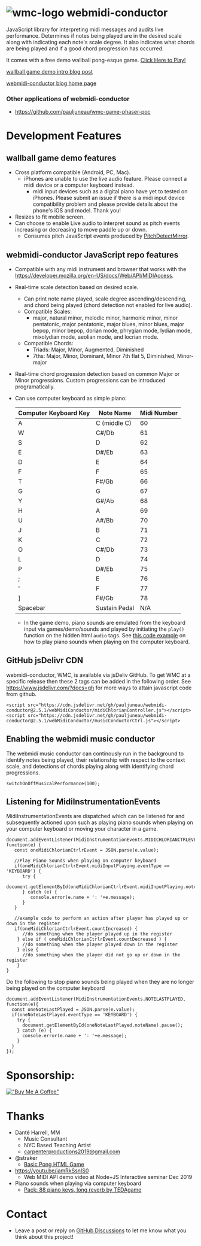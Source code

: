 # ![wmc-logo](webMidiConductor/favicon.ico) webmidi-conductor
JavaScript library for interpreting midi messages and audits live performance. Determines if notes being played are in the desired scale along with indicating each note's scale degree. It also indicates what chords are being played and if a good chord progression has occurred. 

It comes with a free demo wallball pong-esque game. [Click Here to Play!](https://www.pauljuneauengineer.com/webmidi-conductor/)

[wallball game demo intro blog post](https://www.pauljuneauengineer.com/blog/webmidi-conductor/wmc-wallball-intro.html)

[webmidi-conductor blog home page](https://www.pauljuneauengineer.com/blog/webmidi-conductor/home.html)

### Other applications of webmidi-conductor
* https://github.com/pauljuneau/wmc-game-phaser-poc
# Development Features
## wallball game demo features
* Cross platform compatible (Android, PC, Mac).
   * iPhones are unable to use the live audio feature. Please connect a midi device or a computer keyboard instead. 
      * midi input devices such as a digital piano have yet to tested on iPhones. Please submit an issue if there is a midi input device compatibility problem and please provide details about the phone's iOS and model. Thank you!  
* Resizes to fit mobile screen.
* Can choose to enable Live audio to interpret sound as pitch events increasing or decreasing to move paddle up or down.
   * Consumes pitch JavaScript events produced by [PitchDetectMirror](https://github.com/pauljuneau/PitchDetectMirror).
## webmidi-conductor JavaScript repo features
* Compatible with any midi instrument and browser that works with the https://developer.mozilla.org/en-US/docs/Web/API/MIDIAccess.
* Real-time scale detection based on desired scale.
   * Can print note name played, scale degree ascending/descending, and chord being played (chord detection not enabled for live audio).
   * Compatible Scales:
      *  major, natural minor, melodic minor, harmonic minor, minor pentatonic, major pentatonic, major blues, minor blues, major bepop, minor bepop, dorian mode, phrygian mode, lydian mode, mixolydian mode, aeolian mode, and locrian mode.
   * Compatible Chords:
      * Triads: Major, Minor, Augmented, Diminished
      * 7ths: Major, Minor, Dominant, Minor 7th flat 5, Diminished, Minor-major 
* Real-time chord progression detection based on common Major or Minor progressions. Custom progressions can be introduced programatically. 
* Can use computer keyboard as simple piano:
   
   Computer Keyboard Key | Note Name | Midi Number
   ------------ | ------------- | -------------
   A | C (middle C) | 60
   W | C#/Db | 61
   S | D | 62
   E | D#/Eb | 63
   D | E | 64
   F | F | 65
   T | F#/Gb | 66
   G | G | 67
   Y | G#/Ab | 68
   H | A | 69
   U | A#/Bb | 70
   J | B | 71
   K | C | 72
   O | C#/Db | 73
   L | D | 74
   P | D#/Eb | 75
   ; | E | 76
   ' | F | 77
   ] | F#/Gb | 78  
   Spacebar | Sustain Pedal | N/A 

   * In the game demo, piano sounds are emulated from the keyboard input via games/demo/sounds and played by initiating the `play()` function on the hidden html `audio` tags. See [this code example](#listening-for-midiinstrumentationevents) on how to play piano sounds when playing on the computer keyboard.

## GitHub jsDelivr CDN
webmidi-conductor, WMC, is available via jsDeliv GitHub. To get WMC at a specific release then these 2 tags can be added in the following order. See https://www.jsdelivr.com/?docs=gh for more ways to attain javascript code from github.
```
<script src="https://cdn.jsdelivr.net/gh/pauljuneau/webmidi-conductor@2.5.1/webMidiConductor/midiChlorianController.js"></script>
<script src="https://cdn.jsdelivr.net/gh/pauljuneau/webmidi-conductor@2.5.1/webMidiConductor/musicConductorCtrl.js"></script>
```

## Enabling the webmidi music conductor 
The webmidi music conductor can continously run in the background to identify notes being played, their relationship with respect to the context scale, and detections of chords playing along with identifying chord progressions.
```
switchOnOffMusicalPerformance(100);
```

## Listening for MidiInstrumentationEvents
MidiInstrumentationEvents are dispatched which can be listened for and subsequently actioned upon such as playing piano sounds when playing on your computer keyboard or moving your character in a game.

```
document.addEventListener(MidiInstrumentationEvents.MIDICHLORIANCTRLEVENT, function(e) {
   const oneMidiChlorianCtrlrEvent = JSON.parse(e.value);
   
   //Play Piano Sounds when playing on computer keyboard
   if(oneMidiChlorianCtrlrEvent.midiInputPlaying.eventType == 'KEYBOARD') {
      try {
         document.getElementById(oneMidiChlorianCtrlrEvent.midiInputPlaying.noteName).play();
      } catch (e) {
         console.error(e.name + ': '+e.message);
      }
   }
   
   //example code to perform an action after player has played up or down in the register
   if(oneMidiChlorianCtrlrEvent.countIncreased) {
      //do something when the player played up in the register
    } else if ( oneMidiChlorianCtrlrEvent.countDecreased ) {
      //do something when the player played down in the register
    } else {
      //do something when the player did not go up or down in the register
    }
}

```

Do the following to stop piano sounds being played when they are no longer being played on the computer keyboard
```
document.addEventListener(MidiInstrumentationEvents.NOTELASTPLAYED, function(e){
  const oneNoteLastPlayed = JSON.parse(e.value);
  if(oneNoteLastPlayed.eventType == 'KEYBOARD') {
    try {
      document.getElementById(oneNoteLastPlayed.noteName).pause();
    } catch (e) {
      console.error(e.name + ': '+e.message);
    }
  }
});
```


# Sponsorship:

[!["Buy Me A Coffee"](https://www.buymeacoffee.com/assets/img/custom_images/orange_img.png)](https://www.buymeacoffee.com/classicantique)


# Thanks

* Danté Harrell, MM
   * Music Consultant
   * NYC Based Teaching Artist
   * carpenterproductions2019@gmail.com
* @straker
   * [Basic Pong HTML Game](https://gist.github.com/straker/81b59eecf70da93af396f963596dfdc5)
* https://youtu.be/iamRkSsnIS0
   * Web MIDI API demo video at Node+JS Interactive seminar Dec 2019
* Piano sounds when playing via computer keyboard
   * [Pack: 88 piano keys, long reverb by TEDAgame](https://freesound.org/people/TEDAgame/packs/25405/)   

# Contact

* Leave a post or reply on [GitHub Discussions](https://github.com/pauljuneau/webmidi-conductor/discussions) to let me know what you think about this project!

